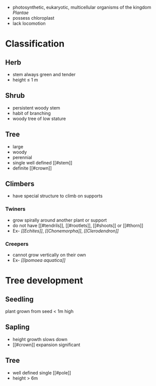 - photosynthetic, eukaryotic, multicellular organisms of the kingdom *Plantae*
- possess chloroplast
- lack locomotion
# Classification
## Herb
- stem always green and tender
- height ≤ 1 m
## Shrub
- persistent woody stem
- habit of branching
- woody tree of low stature
## Tree
- large
- woody
- perennial
- single well defined [[#stem]]
- definite [[#crown]]
## Climbers
- have special structure to climb on supports
### Twiners
- grow spirally around another plant or support
- do not have [[#tendrils]], [[#rootlets]], [[#shoots]] or [[#thorn]]
- Ex- *[[Echites]]*, *[[Chonemorpha]]*, *[[Clerodendron]]*
### Creepers
- cannot grow vertically on their own
- Ex- *[[Ipomoea aquatica]]*

# Tree development
## Seedling
plant grown from seed < 1m high
## Sapling
- height growth slows down
- [[#crown]] expansion significant
## Tree
- well defined single [[#pole]]
- height > 6m